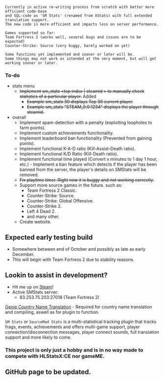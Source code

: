 
```
Currently in active re-writing process from scratch with better more efficient code-base
and SQL-code as 'SM Stats' (renamed from XStats) with full extended translation support.
The new code is more efficient and impacts less on server performance.

Games supported so far:
Team Fortress 2 (works well, several bugs and issues are to be expected)
Counter-Strike: Source (very buggy, barely worked on yet)

Some functions yet implemented and sooner or later will be.
Some things may not work as intended at the very moment, but will get working sooner or later.
```

### To-do
   - stats menu
        - ~~Implement sm_stats <top index | steamid > to manually check statistics of a particular player.~~ Added
             -  ~~Example sm_stats 30 displays Top 30 current player.~~
             -  ~~Example sm_stats "STEAM_0:0:1234" displays the player through steamid.~~
   - overall
        - Implement spam-detection with a penalty (exploiting loopholes to farm points).
        - Implement custom achievements functionality.
        - Implement leaderboard ban functionality (Prevented from gaining points).
        - Implement functional K-A-D ratio (Kill-Assist-Death ratio).
        - Implement functional K/D Ratio (Kill-Death ratio).
        - Implement functional time played (Convert x minutes to 1 day 1 hour, etc.)
	- Implement a ban feature which detects if the player has been banned from the server, the player's details on SMStats will be removed.
        - ~~Fix playtime timer. Right now it is buggy and not working correctly.~~
        - Support more source games in the future. such as:
          - Team Fortress 2 Classic.
          - Counter-Strike: Source.
          - Counter-Strike: Global Offensive.
          - Counter-Strike 2.
          - Left 4 Dead 2.
          - and many other.
        - Create website.

## Expected early testing build
   - Somewhere between end of October and possibly as late as early December.
   - This will begin with Team Fortress 2 due to stability reasons.

## Lookin to assist in development?
   - Hit me up on [Steam](https://steamcommunity.com/id/Teamkiller324)!
   - Active SMStats server:
        - 83.253.75.203:27018 (Team Fortress 2)

[Geoip Country Name Translation](https://github.com/Teamkiller324/SM-Geoip-CountryName) - Required for country name translation and compiling, aswell as for plugin to function.

``SM Stats`` or ``SourceMod Stats`` is a multi-statistical tracking plugin that tracks frags, events, achievements and offers multi-game support, player connection/disconnection messages, player connect sounds, full translation support and more likely to come.

### This project is only just a hobby and is in no way made to compete with HLStatsX:CE nor gameME.

## GitHub page to be updated.
